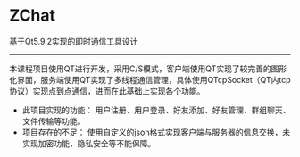 # ZChat

基于Qt5.9.2实现的即时通信工具设计

------

本课程项目使用QT进行开发，采用C/S模式，客户端使用QT实现了较完善的图形化界面，服务端使用QT实现了多线程通信管理，具体使用QTcpSocket（QT内tcp协议）实现点到点通信，进而在此基础上实现各个功能。

- 此项目实现的功能：
  用户注册、用户登录、好友添加、好友管理、群组聊天、文件传输等功能。
- 项目存在的不足：
  使用自定义的json格式实现客户端与服务器的信息交换，未实现加密功能，隐私安全等不能保障。
